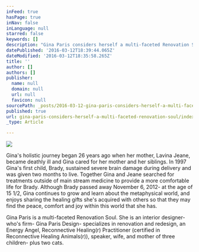 ```yaml
---
inFeed: true
hasPage: true
inNav: false
inLanguage: null
starred: false
keywords: []
description: "Gina Paris considers herself a multi-faceted Renovation Soul. Gina is an interior designer who's firm specializes in renovation and redesign, an Energy Angel,\_Reconnective Healing® Practitioner, certified in Reconnective Healing Animals®, \_speaker, wife, and mother of three children- plus two cats. Gina has sought out innovative and cutting edge healing methods for 18 years in her effort to provide her son, with special needs, a more comfortable and happy life. This search has lead her to healing modalities such as Reconnective Healing®, Myofacial Release Therapy and more.\_"
datePublished: '2016-03-12T18:39:44.065Z'
dateModified: '2016-03-12T18:35:58.265Z'
title: ''
author: []
authors: []
publisher:
  name: null
  domain: null
  url: null
  favicon: null
sourcePath: _posts/2016-03-12-gina-paris-considers-herself-a-multi-faceted-renovation-soul.md
published: true
url: gina-paris-considers-herself-a-multi-faceted-renovation-soul/index.html
_type: Article

---
```

![](https://the-grid-user-content.s3-us-west-2.amazonaws.com/37892db0-b60c-475f-b2f0-35881f8890d1.jpg)

Gina's holistic journey began 26 years ago when her mother, Lavina Jeane, became deathly ill and Gina cared for her mother and her siblings. In 1997 Gina's first child, Brady, sustained severe brain damage during delivery and was given two months to live. Together Gina and Jeane searched for treatments outside of main stream medicine to provide a more comfortable life for Brady. Although Brady passed away November 6, 2012- at the age of 15 1/2, Gina continues to grow and learn about the metaphysical world, and enjoys sharing the healing gifts she's acquired with others so that they may find the peace, comfort and joy within this world that she has.

Gina Paris is a multi-faceted Renovation Soul. She is an interior designer- who's firm- Gina Paris Design- specializes in renovation and redesign,  an Energy Angel, Reconnective Healing(r) Practitioner (certified in Reconnective Healing Animals(r)),  speaker, wife, and mother of three children- plus two cats.